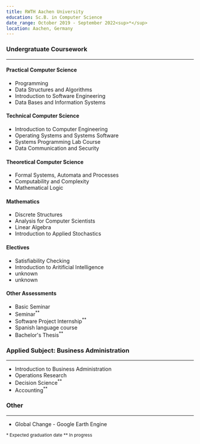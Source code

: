 ```yaml
---
title: RWTH Aachen University
education: Sc.B. in Computer Science
date_range: October 2019 - September 2022<sup>*</sup>
location: Aachen, Germany
---
```

<div class="w-full min-w-full">
	<h3 class="min-w-full">Undergratuate Coursework</h3>
	<hr>
	<div class="cell">
		<h4>Practical Computer Science</h4>
		<ul>
			<li>Programming</li>
			<li>Data Structures and Algorithms</li>
			<li>Introduction to Software Engineering</li>
			<li>Data Bases and Information Systems</li>
		</ul>
	</div>
	<div class="cell">
		<h4>Technical Computer Science</h4>
		<ul>
			<li>Introduction to Computer Engineering</li>
			<li>Operating Systems and Systems Software</li>
			<li>Systems Programming Lab Course</li>
			<li>Data Communication and Security</li>
		</ul>
	</div>
	<div class="cell">
		<h4>Theoretical Computer Science</h4>
		<ul>
			<li>Formal Systems, Automata and Processes</li>
			<li>Computability and Complexity</li>
			<li>Mathematical Logic</li>
		</ul>
	</div>
	<div class="cell">
		<h4>Mathematics</h4>
		<ul>
			<li>Discrete Structures</li>
			<li>Analysis for Computer Scientists</li>
			<li>Linear Algebra</li>
			<li>Introduction to Applied Stochastics</li>
		</ul>
	</div>
	<div class="cell">
		<h4>Electives</h4>
		<ul>
			<li>Satisfiability Checking</li>
			<li>Introduction to Aritificial Intelligence</li>
			<li class="italic text-foreground-tertiary">unknown</li>
			<li class="italic text-foreground-tertiary">unknown</li>
		</ul>
	</div>
	<div class="cell">
		<h4>Other Assessments</h4>
		<ul>
			<li><document-download path="/Proseminar.pdf">Basic Seminar</document-download></li>
			<li>Seminar<sup>**</sup></li>
			<li>Software Project Internship<sup>**</sup></li>
			<li>Spanish language course</li>
			<li>Bachelor's Thesis<sup>**</sup></li>
		</ul>
	</div>
</div>

<div class="w-full min-w-full">
	<h3 class="min-w-full">Applied Subject: Business Administration</h3>
	<hr>
	<div class="cell-non-md">
		<ul>
			<li>Introduction to Business Administration</li>
			<li>Operations Research</li>
			<li>Decision Science<sup>**</sup></li>
			<li>Accounting<sup>**</sup></li>
		</ul>
	</div>
</div>

<div class="w-full min-w-full">
	<h3 class="min-w-full">Other</h3>
	<hr>
	<div class="cell-non-md">
		<ul>
			<li>Global Change - Google Earth Engine</li>
		</ul>
	</div>
</div>

<div class="w-full min-w-full flex justify-start">
	<sup class="sup mr-2">
	* Expected graduation date
	</sup>
	<sup class="sup mr-2">
	** In progress
	</sup>
</div>